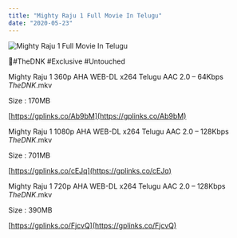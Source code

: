 ```yaml
---
title: "Mighty Raju 1 Full Movie In Telugu"
date: "2020-05-23"
---
```


![Mighty Raju 1 Full Movie In Telugu](https://snagfilms-a.akamaihd.net/38c1e2aa-64c1-41c3-8b5e-674247d490c8/images/2020/05/21/1590091734973_2watchmightyrajuonline1920x1080_16x9Images.jpg "Mighty Raju 1 Full Movie In Telugu")

🌟#TheDNK #Exclusive #Untouched

Mighty Raju 1 360p AHA WEB-DL x264 Telugu AAC 2.0 – 64Kbps _TheDNK_.mkv

Size : 170MB

[https://gplinks.co/Ab9bM](https://gplinks.co/Ab9bM)

Mighty Raju 1 1080p AHA WEB-DL x264 Telugu AAC 2.0 – 128Kbps _TheDNK_.mkv

Size : 701MB

[https://gplinks.co/cEJq](https://gplinks.co/cEJq)

Mighty Raju 1 720p AHA WEB-DL x264 Telugu AAC 2.0 – 128Kbps _TheDNK_.mkv

Size : 390MB

[https://gplinks.co/FjcvQ](https://gplinks.co/FjcvQ)
